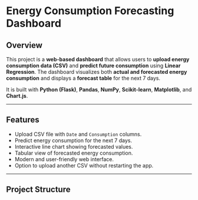 # Energy Consumption Forecasting Dashboard

## Overview
This project is a **web-based dashboard** that allows users to **upload energy consumption data (CSV)** and **predict future consumption** using **Linear Regression**. The dashboard visualizes both **actual and forecasted energy consumption** and displays a **forecast table** for the next 7 days.

It is built with **Python (Flask)**, **Pandas**, **NumPy**, **Scikit-learn**, **Matplotlib**, and **Chart.js**.

---

## Features
- Upload CSV file with `Date` and `Consumption` columns.
- Predict energy consumption for the next 7 days.
- Interactive line chart showing forecasted values.
- Tabular view of forecasted energy consumption.
- Modern and user-friendly web interface.
- Option to upload another CSV without restarting the app.

---

## Project Structure
